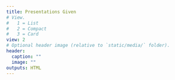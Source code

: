 ```yaml
---
title: Presentations Given
# View.
#   1 = List
#   2 = Compact
#   3 = Card
view: 2
# Optional header image (relative to `static/media/` folder).
header:
  caption: ""
  image: ""
outputs: HTML
---
```


